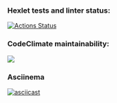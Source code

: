 ### Hexlet tests and linter status:
[![Actions Status](https://github.com/lisa-nalyvaiko/python-project-lvl1/workflows/hexlet-check/badge.svg)](https://github.com/lisa-nalyvaiko/python-project-lvl1/actions)

### CodeClimate maintainability:
<a href="https://codeclimate.com/github/lisa-nalyvaiko/python-project-lvl1/maintainability"><img src="https://api.codeclimate.com/v1/badges/c409ea60af6312ec38aa/maintainability" /></a>

### Asciinema
[![asciicast](https://asciinema.org/a/rsan7xRvgfeNKYWH5F4ZQ6Jjz.svg)](https://asciinema.org/a/rsan7xRvgfeNKYWH5F4ZQ6Jjz)